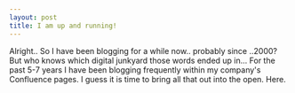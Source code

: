 ```yaml
---
layout: post
title: I am up and running!
---
```


Alright.. So I have been blogging for a while now.. probably since ..2000? But who knows which digital junkyard those words ended up in... For the past 5-7 years I have been blogging frequently within my company's Confluence pages. I guess it is time to bring all that out into the open. Here.

